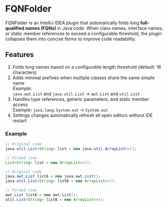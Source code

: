 # FQNFolder

FQNFolder is an IntelliJ IDEA plugin that automatically folds long **full-qualified names (FQNs)** in Java code. When class names, interface names, or static member references to exceed a configurable threshold, the plugin collapses them into concise forms to improve code readability.

## Features
1. Folds long names based on a configurable length threshold (default: 16 characters)
2. Adds minimal prefixes when multiple classes share the same simple name  
   *Example:*  
   `java.awt.List` and `java.util.List` → `awt.List` and `util.List`
3. Handles type references, generic parameters, and static member access  
   *Example:* `java.lang.System.out` → `System.out`
4. Settings changes automatically refresh all open editors without IDE restart


### Example

```java
// Original code
java.util.List<String> list = new java.util.ArrayList<>();

// Folded view
List<String> list = new ArrayList<>();

// Original code
java.awt.List listA = new java.awt.List();
java.util.List<String> listB = new ArrayList<>();

// Folded view
awt.List listA = new awt.List();
util.List<String> listB = new ArrayList<>();
```
